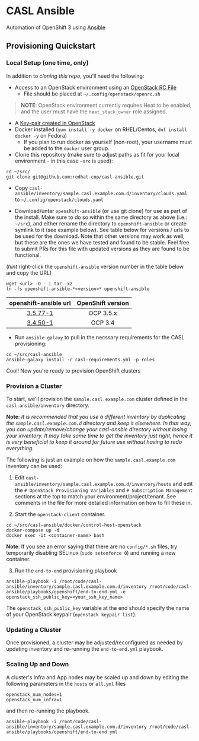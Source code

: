 #  CASL Ansible

Automation of OpenShift 3 using [Ansible](http://www.ansible.com/)

## Provisioning Quickstart

### Local Setup (one time, only)

In addition to _cloning this repo_, you'll need the following:

* Access to an OpenStack environment using an [OpenStack RC File](http://docs.openstack.org/user-guide/common/cli-set-environment-variables-using-openstack-rc.html)
  * File should be placed at `~/.config/openstack/openrc.sh`
>**NOTE**: OpenStack environment currently requires Heat to be enabled, and the user must have the `heat_stack_owner` role assigned.
* A [Key-pair created in OpenStack](https://github.com/naturalis/openstack-docs/wiki/Howto:-Creating-and-using-OpenStack-SSH-keypairs-on-Linux-and-OSX)
* Docker installed (`yum install -y docker` on RHEL/Centos, `dnf install docker -y` on Fedora)
  * If you plan to run docker as yourself (non-root), your username must be added to the `docker` user group.
* Clone this repository (make sure to adjust paths as fit for your local environment - in this case `~src` is used):
```
cd ~/src/
git clone git@github.com:redhat-cop/casl-ansible.git
```
* Copy `casl-ansible/inventory/sample.casl.example.com.d/inventory/clouds.yaml` to `~/.config/openstack/clouds.yaml`

* Download/untar `openshift-ansible` (or use git clone) for use as part of the install. Make sure to do so within the same directory as above (i.e.: `~/src`), and either rename the directory to `openshift-ansible` or create symlink to it (see example below). See table below for versions / urls to be used for the download. Note that other versions may work as well, but these are the ones we have tested and found to be stable. Feel free to submit PRs for this file with updated versions as they are found to be functional.

(*hint* right-click the `openshift-ansible` version number in the table below and copy the URL)

```
wget <url> -O - | tar -xz
ln -fs openshift-ansible-*<version>* openshift-ansible
```

| openshift-ansible url     | OpenShift version | 
|:-------------------------:|:-----------------:|
| [3.5.77-1](https://github.com/openshift/openshift-ansible/archive/openshift-ansible-3.5.77-1.tar.gz) | OCP 3.5.x |
| [3.4.50-1](https://github.com/openshift/openshift-ansible/archive/openshift-ansible-3.4.60-1.tar.gz) | OCP 3.4 |

* Run `ansible-galaxy` to pull in the necssary requirements for the CASL provisioning:

```
cd ~/src/casl-ansible
ansible-galaxy install -r casl-requirements.yml -p roles
```

Cool! Now you're ready to provision OpenShift clusters

### Provision a Cluster

To start, we'll provision the `sample.casl.example.com` cluster defined in the `casl-ansible/inventory` directory. 

**Note**: *It is recommended that you use a different inventory by duplicating the `sample.casl.example.com.d` directory and keep it elsewhere. In that way, you can update/remove/change your casl-ansble directory without losing your inventory. It may take some time to get the inventory just right, hence it is very beneficial to keep it around for future use without having to redo everything.*

The following is just an example on how the `sample.casl.example.com` inventory can be used:

1) Edit `casl-ansible/inventory/sample.casl.example.com.d/inventory/hosts` and edit the `# OpenStack Provisioning Variables` and `# Subscription Management` sections at the top to match your environment/project/tenant. See comments in the file for more detailed information on how to fill these in.

2) Start the `openstack-client` container.
```
cd ~/src/casl-ansible/docker/control-host-openstack
docker-compose up -d
docker exec -it <container-name> bash
```

**Note**: If you see an error saying that there are no `config/*.sh` files, try
temporarily disabling SELinux (`sudo setenforce 0`) and running a new
container.

3) Run the `end-to-end` provisioning playbook
```
ansible-playbook -i /root/code/casl-ansible/inventory/sample.casl.example.com.d/inventory /root/code/casl-ansible/playbooks/openshift/end-to-end.yml -e openstack_ssh_public_key=<your_ssh_key_name>
```

The `openstack_ssh_public_key` variable at the end should specify the name of your OpenStack keypair (`openstack keypair list`).

### Updating a Cluster

Once provisioned, a cluster may be adjusted/reconfigured as needed by updating inventory and re-running the `end-to-end.yml` playbook.

### Scaling Up and Down

A cluster's Infra and App nodes may be scaled up and down by editing the following parameters in the `hosts` or `all.yml` files

```
openstack_num_nodes=1
openstack_num_infra=1
```

and then re-running the playbook.

```
ansible-playbook -i /root/code/casl-ansible/inventory/sample.casl.example.com.d/inventory /root/code/casl-ansible/playbooks/openshift/end-to-end.yml
```

